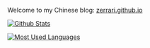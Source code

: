 Welcome to my Chinese blog: [zerrari.github.io](https://zerrari.github.io/)

[![Github Stats](https://github-readme-stats.vercel.app/api?username=Zerrari&bg_color=0D1117&text_color=FFFFFF&count_private=true&show_icons=true&hide_border=true&include_all_commits=true)](https://github.com/zerrari)

[![Most Used Languages](https://github-readme-stats.vercel.app/api/top-langs/?username=Zerrari&layout=compact&bg_color=0D1117&text_color=FFFFFF&langs_count=10&hide_border=true)](https://github.com/zerrari)
